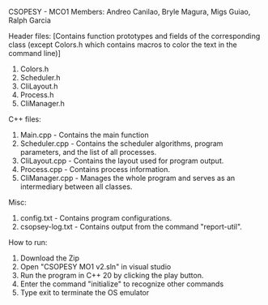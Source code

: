CSOPESY - MCO1
Members: Andreo Canilao, Bryle Magura, Migs Guiao, Ralph Garcia

Header files: [Contains function prototypes and fields of the corresponding class (except Colors.h which contains macros to color the text in the command line)]
1) Colors.h
2) Scheduler.h
3) CliLayout.h
4) Process.h
5) CliManager.h

C++ files:
1) Main.cpp - Contains the main function
2) Scheduler.cpp - Contains the scheduler algorithms, program parameters, and the list of all processes.
3) CliLayout.cpp - Contains the layout used for program output.
4) Process.cpp - Contains process information.
5) CliManager.cpp - Manages the whole program and serves as an intermediary between all classes.

Misc:
1) config.txt - Contains program configurations.
2) csopsey-log.txt - Contains output from the command "report-util".

How to run:
1) Download the Zip
2) Open "CSOPESY MO1 v2.sln" in visual studio
3) Run the program in C++ 20 by clicking the play button.
4) Enter the command "initialize" to recognize other commands
5) Type exit to terminate the OS emulator
